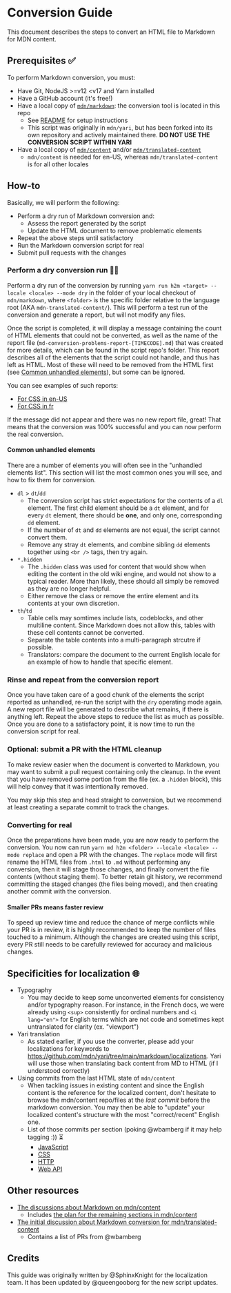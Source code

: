 # Conversion Guide

This document describes the steps to convert an HTML file to Markdown for MDN content.

## Prerequisites :white_check_mark:

To perform Markdown conversion, you must:

- Have Git, NodeJS >=v12 \<v17 and Yarn installed
- Have a GitHub account (it's free!)
- Have a local copy of [`mdn/markdown`](https://github.com/mdn/markdown): the conversion tool is located in this repo
  - See [README](https://github.com/mdn/markdown/blob/main/README.md) for setup instructions
  - This script was originally in `mdn/yari`, but has been forked into its own repository and actively maintained there. **DO NOT USE THE CONVERSION SCRIPT WITHIN YARI**
- Have a local copy of [`mdn/content`](https://github.com/mdn/content) and/or [`mdn/translated-content`](https://github.com/mdn/translated-content)
  - `mdn/content` is needed for en-US, whereas `mdn/translated-content` is for all other locales

## How-to

Basically, we will perform the following:

- Perform a dry run of Markdown conversion and:
  - Assess the report generated by the script
  - Update the HTML document to remove problematic elements
- Repeat the above steps until satisfactory
- Run the Markdown conversion script for real
- Submit pull requests with the changes

### Perform a dry conversion run :scientist:

Perform a dry run of the conversion by running `yarn run h2m <target> --locale <locale> --mode dry` in the folder of your local checkout of `mdn/markdown`, where `<folder>` is the specific folder relative to the language root (AKA `mdn-translated-content/`). This will perform a test run of the conversion and generate a report, but will not modify any files.

Once the script is completed, it will display a message containing the count of HTML elements that could not be converted, as well as the name of the report file (`md-conversion-problems-report-[TIMECODE].md`) that was created for more details, which can be found in the script repo's folder. This report describes all of the elements that the script could not handle, and thus has left as HTML. Most of these will need to be removed from the HTML first (see [Common unhandled elements](#common_unhandled_elements)), but some can be ignored.

You can see examples of such reports:

- [For CSS in en-US](https://gist.github.com/wbamberg/90c2da5ffc28daf5b2ef5a39165884e3)
- [For CSS in fr](https://gist.github.com/SphinxKnight/87da8b54884a035e27a2556bd91a33e4)

If the message did not appear and there was no new report file, great! That means that the conversion was 100% successful and you can now perform the real conversion.

#### Common unhandled elements

There are a number of elements you will often see in the "unhandled elements list". This section will list the most common ones you will see, and how to fix them for conversion.

- `dl` > `dt`/`dd`
  - The conversion script has strict expectations for the contents of a `dl` element. The first child element should be a `dt` element, and for every `dt` element, there should be **one**, and only one, corresponding `dd` element.
  - If the number of `dt` and `dd` elements are not equal, the script cannot convert them.
  - Remove any stray `dt` elements, and combine sibling `dd` elements together using `<br />` tags, then try again.
- `*.hidden`
  - The `.hidden` class was used for content that would show when editing the content in the old wiki engine, and would not show to a typical reader. More than likely, these should all simply be removed as they are no longer helpful.
  - Either remove the class or remove the entire element and its contents at your own discretion.
- `th`/`td`
  - Table cells may somtimes include lists, codeblocks, and other multiline content. Since Markdown does not allow this, tables with these cell contents cannot be converted.
  - Separate the table contents into a multi-paragraph strcutre if possible.
  - Translators: compare the document to the current English locale for an example of how to handle that specific element.

### Rinse and repeat from the conversion report

Once you have taken care of a good chunk of the elements the script reported as unhandled, re-run the script with the `dry` operating mode again. A new report file will be generated to describe what remains, if there is anything left. Repeat the above steps to reduce the list as much as possible. Once you are done to a satisfactory point, it is now time to run the conversion script for real.

### Optional: submit a PR with the HTML cleanup

To make review easier when the document is converted to Markdown, you may want to submit a pull request containing only the cleanup. In the event that you have removed some portion from the file (ex. a `.hidden` block), this will help convey that it was intentionally removed.

You may skip this step and head straight to conversion, but we recommend at least creating a separate commit to track the changes.

### Converting for real

Once the preparations have been made, you are now ready to perform the conversion. You now can run `yarn md h2m <folder> --locale <locale> --mode replace` and open a PR with the changes. The `replace` mode will first rename the HTML files from `.html` to `.md` without performing any conversion, then it will stage those changes, and finally convert the file contents (without staging them). To better retain git history, we recommend committing the staged changes (the files being moved), and then creating another commit with the conversion.

#### Smaller PRs means faster review

To speed up review time and reduce the chance of merge conflicts while your PR is in review, it is highly recommended to keep the number of files touched to a minimum. Although the changes are created using this script, every PR still needs to be carefully reviewed for accuracy and malicious changes.

## Specificities for localization :globe_with_meridians:

- Typography
  - You may decide to keep some unconverted elements for consistency and/or typography reason. For instance, in the French docs, we were already using `<sup>` consistently for ordinal numbers and `<i lang="en">` for English terms which are not code and sometimes kept untranslated for clarity (ex. "viewport")
- Yari translation
  - As stated earlier, if you use the converter, please add your localizations for keywords to https://github.com/mdn/yari/tree/main/markdown/localizations. Yari will use those when translating back content from MD to HTML (if I understood correctly)
- Using commits from the last HTML state of `mdn/content`
  - When tackling issues in existing content and since the English content is the reference for the localized content, don't hesitate to browse the mdn/content repo/files at the _last commit_ before the markdown conversion. You may then be able to "update" your localized content's structure with the most "correct/recent" English one.
  - List of those commits per section (poking @wbamberg if it may help tagging :)) :hourglass_flowing_sand:
    - [JavaScript](https://github.com/mdn/content/tree/578573194e3396ffb55755ff31be49dda0581159/files/en-us/web/javascript)
    - [CSS](https://github.com/mdn/content/tree/1f3d608c21062556167cad135eabaee4b107af34/files/en-us/web/css)
    - [HTTP](https://github.com/mdn/content/tree/2350953f6c65e3c611ded31068329d95434bda91/files/en-us/web/http)
    - [Web API](https://github.com/mdn/content/tree/cfc5749de9d866ce27df6aac98e6b413eb309bd6/files/en-us/web/api)

## Other resources

- [The discussions about Markdown on mdn/content](https://github.com/mdn/content/discussions?discussions_q=markdown)
  - Includes [the plan for the remaining sections in mdn/content](https://github.com/mdn/content/discussions/8960)
- [The initial discussion about Markdown conversion for mdn/translated-content](https://github.com/mdn/translated-content/discussions/1236)
  - Contains a list of PRs from @wbamberg

## Credits

This guide was originally written by @SphinxKnight for the localization team. It has been updated by @queengooborg for the new script updates.
